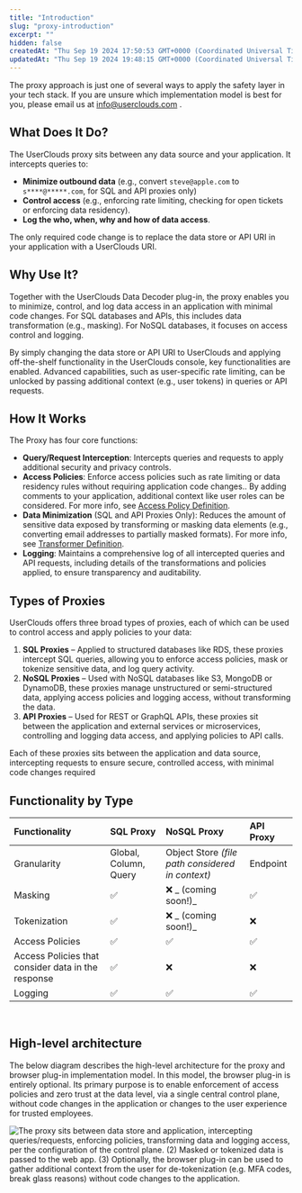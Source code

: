 ```yaml
---
title: "Introduction"
slug: "proxy-introduction"
excerpt: ""
hidden: false
createdAt: "Thu Sep 19 2024 17:50:53 GMT+0000 (Coordinated Universal Time)"
updatedAt: "Thu Sep 19 2024 19:48:15 GMT+0000 (Coordinated Universal Time)"
---
```

The proxy approach is just one of several ways to apply the safety layer in your tech stack. If you are unsure which implementation model is best for you, please email us at [info@userclouds.com](mailto:info@userclouds.com) .

## What Does It Do?

The UserClouds proxy sits between any data source and your application. It intercepts queries to:

- **Minimize outbound data** (e.g., convert `steve@apple.com` to `s****@*****.com`, for SQL and API proxies only)
- **Control access** (e.g., enforcing rate limiting, checking for open tickets or enforcing data residency).
- **Log the who, when, why and how of data access**.

The only required code change is to replace the data store or API URI in your application with a UserClouds URI.

## Why Use It?

Together with the UserClouds Data Decoder plug-in, the proxy enables you to minimize, control, and log data access in an application with minimal code changes. For SQL databases and APIs, this includes data transformation (e.g., masking). For NoSQL databases, it focuses on access control and logging.

By simply changing the data store or API URI to UserClouds and applying off-the-shelf functionality in the UserClouds console, key functionalities are enabled. Advanced capabilities, such as user-specific rate limiting, can be unlocked by passing additional context (e.g., user tokens) in queries or API requests.

## How It Works

The Proxy has four core functions:

- **Query/Request Interception**: Intercepts queries and requests to apply additional security and privacy controls.
- **Access Policies**: Enforce access policies such as rate limiting or data residency rules without requiring application code changes.. By adding comments to your application, additional context like user roles can be considered. For more info, see [Access Policy Definition](https://docs.userclouds.com/docs/access-policies-1).
- **Data Minimization**  (SQL and API Proxies Only): Reduces the amount of sensitive data exposed by transforming or masking data elements (e.g., converting email addresses to partially masked formats). For more info, see [Transformer Definition](https://docs.userclouds.com/docs/transformers-1).
- **Logging**: Maintains a comprehensive log of all intercepted queries and API requests, including details of the transformations and policies applied, to ensure transparency and auditability.

## Types of Proxies

UserClouds offers three broad types of proxies, each of which can be used to control access and apply policies to your data:

1. **SQL Proxies** – Applied to structured databases like RDS, these proxies intercept SQL queries, allowing you to enforce access policies, mask or tokenize sensitive data, and log query activity.
2. **NoSQL Proxies** – Used with NoSQL databases like S3, MongoDB or DynamoDB, these proxies manage unstructured or semi-structured data, applying access policies and logging access, without transforming the data.
3. **API Proxies** – Used for REST or GraphQL APIs, these proxies sit between the application and external services or microservices, controlling and logging data access, and applying policies to API calls.

Each of these proxies sits between the application and data source, intercepting requests to ensure secure, controlled access, with minimal code changes required

## Functionality by Type

| Functionality                                      | SQL Proxy             | NoSQL Proxy                                      | API Proxy |
| :------------------------------------------------- | :-------------------- | :----------------------------------------------- | :-------- |
| Granularity                                        | Global, Column, Query | Object Store _(file path considered in context)_ | Endpoint  |
| Masking                                            | ✅                     | :x: _ (coming soon!)_                            | ✅         |
| Tokenization                                       | ✅                     | ❌ _ (coming soon!)_                              | ❌         |
| Access Policies                                    | ✅                     | ✅                                                | ✅         |
| Access Policies that consider data in the response | ✅                     | ❌                                                | ❌         |
| Logging                                            | ✅                     | ✅                                                | ✅         |

<br />

## High-level architecture

The below diagram describes the high-level architecture for the proxy and browser plug-in implementation model. In this model, the browser plug-in is entirely optional. Its primary purpose is to enable enforcement of access policies and zero trust at the data level, via a single central control plane, without code changes in the application or changes to the user experience for trusted employees.

![The proxy sits between data store and application, intercepting queries/requests, enforcing policies, transforming data and logging access, per the configuration of the control plane. (2) Masked or tokenized data is passed to the web app. (3) Optionally, the browser plug-in can be used to gather additional context from the user for de-tokenization (e.g. MFA codes, break glass reasons) without code changes to the application.](/assets/images/auth-flow.webp)
